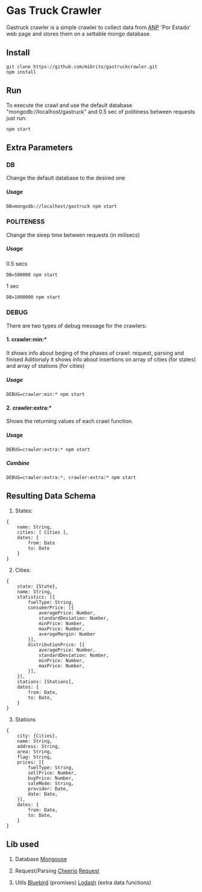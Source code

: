 # Gas Truck Crawler

Gastruck crawler is a simple crawler to collect data from [ANP](http://www.anp.gov.br/preco/) 'Por Estado' web page and stores
them on a settable mongo database.

## Install

```
git clone https://github.com/mibrito/gastruckcrawler.git
npm install
```

## Run
To execute the crawl and use the default database "mongodb://localhost/gastruck" and 0.5 sec of politiness between requests
just run:


```
npm start
```

## Extra Parameters

### DB

Change the default database to the desired one

##### Usage
```
DB=mongodb://localhost/gastruck npm start
```

### POLITENESS

Change the sleep time between requests (in milisecs)

##### Usage

0.5 secs

```
DB=500000 npm start
```

1 sec

```
DB=1000000 npm start
```


### DEBUG

There are two types of debug message for the crawlers:

#### 1. crawler:min:*

It shows info about beging of the phases of crawl: request, parsing and finised
Aditionaly it shows info about insertions on array of cities (for states) and array
of stations (for cities)

##### Usage
```
DEBUG=crawler:min:* npm start
```


#### 2. crawler:extra:*

Shows the returning values of each crawl function.

##### Usage
```
DEBUG=crawler:extra:* npm start
```

##### Combine
```
DEBUG=crawler:extra:*, crawler:extra:* npm start
```


## Resulting Data Schema

1. States:

```
{
	name: String,
	cities: [ Cities ],
	dates: {
		from: Date
		to: Date
	}
}
```

2. Cities:

```
{
	state: {State},
	name: String,
	statistics: [{
		fuelType: String,
		consumerPrice: [{
			averagePrice: Number,
			standardDeviation: Number,
			minPrice: Number,
			maxPrice: Number,
			averageMargin: Number
		}],
		distributionPrice: [{
			averagePrice: Number,
			standardDeviation: Number,
			minPrice: Number,
			maxPrice: Number,
		}],
	}],
	stations: [Stations],
	dates: {
		from: Date,
		to: Date,
	}
}
```

3. Stations

```
{
	city: {Cities},
	name: String,
	address: String,
	area: String,
	flag: String,
	prices: [{
		fuelType: String,
		sellPrice: Number,
		buyPrice: Number,
		saleMode: String,
		provider: Date,
		date: Date,
	}],
	dates: {
		from: Date,
		to: Date,
	}
}
```

## Lib used

1. Database
[Mongoose](https://github.com/Automattic/mongoose)

2. Request/Parsing
[Cheerio](https://github.com/cheeriojs/cheerio)
[Request](https://github.com/request/request)

3. Utils
[Bluebird](https://github.com/petkaantonov/bluebird) (promises)
[Lodash](https://lodash.com/docs) (extra data functions)